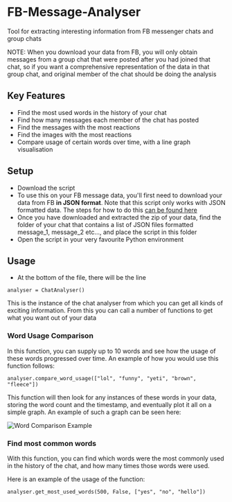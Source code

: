 # FB-Message-Analyser
Tool for extracting interesting information from FB messenger chats and group chats

NOTE: When you download your data from FB, you will only obtain messages from a group chat that were posted after you had joined that chat, so if you want a comprehensive representation of the data in that group chat, and original member of the chat should be doing the analysis

## Key Features
* Find the most used words in the history of your chat
* Find how many messages each member of the chat has posted
* Find the messages with the most reactions
* Find the images with the most reactions
* Compare usage of certain words over time, with a line graph visualisation

## Setup
* Download the script
* To use this on your FB message data, you'll first need to download your data from FB **in JSON format**. Note that this script only works with JSON formatted data. The steps for how to do this [can be found here](https://www.facebook.com/help/212802592074644)
* Once you have downloaded and extracted the zip of your data, find the folder of your chat that contains a list of JSON files formatted message_1, message_2 etc..., and place the script in this folder
* Open the script in your very favourite Python environment

## Usage
* At the bottom of the file, there will be the line
```
analyser = ChatAnalyser()
```
This is the instance of the chat analyser from which you can get all kinds of exciting information. From this you can call a number of functions to get what you want out of your data

### Word Usage Comparison
In this function, you can supply up to 10 words and see how the usage of these words progressed over time. An example of how you would use this function follows:
```
analyser.compare_word_usage(["lol", "funny", "yeti", "brown", "fleece"])
```
This function will then look for any instances of these words in your data, storing the word count and the timestamp, and eventually plot it all on a simple graph. An example of such a graph can be seen here:

![Word Comparison Example](https://i.imgur.com/Ku2FRZX.png)

### Find most common words
With this function, you can find which words were the most commonly used in the history of the chat, and how many times those words were used.

Here is an example of the usage of the function:
```
analyser.get_most_used_words(500, False, ["yes", "no", "hello"])
```

